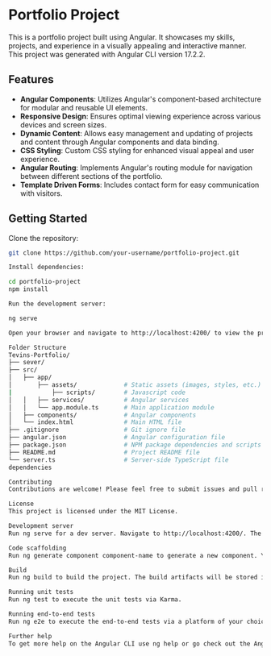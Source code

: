 # Portfolio Project

This is a portfolio project built using Angular. It showcases my skills, projects, and experience in a visually appealing and interactive manner.
This project was generated with Angular CLI version 17.2.2.

## Features

- **Angular Components**: Utilizes Angular's component-based architecture for modular and reusable UI elements.
- **Responsive Design**: Ensures optimal viewing experience across various devices and screen sizes.
- **Dynamic Content**: Allows easy management and updating of projects and content through Angular components and data binding.
- **CSS Styling**: Custom CSS styling for enhanced visual appeal and user experience.
- **Angular Routing**: Implements Angular's routing module for navigation between different sections of the portfolio.
- **Template Driven Forms**: Includes contact form for easy communication with visitors.

## Getting Started

Clone the repository:
```bash
git clone https://github.com/your-username/portfolio-project.git

Install dependencies:

cd portfolio-project
npm install

Run the development server:

ng serve

Open your browser and navigate to http://localhost:4200/ to view the project.

Folder Structure
Tevins-Portfolio/
├── sever/
├── src/
│   ├── app/
│       ├── assets/             # Static assets (images, styles, etc.)
|           ├── scripts/        # Javascript code 
│   │   ├── services/           # Angular services
│   │   └── app.module.ts       # Main application module
│   ├── components/             # Angular components
│   └── index.html              # Main HTML file
├── .gitignore                  # Git ignore file
├── angular.json                # Angular configuration file
├── package.json                # NPM package dependencies and scripts
├── README.md                   # Project README file
└── server.ts                   # Server-side TypeScript file
dependencies

Contributing
Contributions are welcome! Please feel free to submit issues and pull requests.

License
This project is licensed under the MIT License.

Development server
Run ng serve for a dev server. Navigate to http://localhost:4200/. The application will automatically reload if you change any of the source files.

Code scaffolding
Run ng generate component component-name to generate a new component. You can also use ng generate directive|pipe|service|class|guard|interface|enum|module.

Build
Run ng build to build the project. The build artifacts will be stored in the dist/ directory.

Running unit tests
Run ng test to execute the unit tests via Karma.

Running end-to-end tests
Run ng e2e to execute the end-to-end tests via a platform of your choice. To use this command, you need to first add a package that implements end-to-end testing capabilities.

Further help
To get more help on the Angular CLI use ng help or go check out the Angular CLI Overview and Command Reference page.
